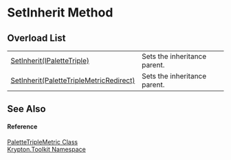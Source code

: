 # SetInherit Method


## Overload List
<table>
<tr>
<td><a href="ca6c8cc1-75b4-b737-925a-6e9dfbbd8956.md">SetInherit(IPaletteTriple)</a></td>
<td>Sets the inheritance parent.</td></tr>
<tr>
<td><a href="f2f9742e-519e-721e-d170-824f069945f7.md">SetInherit(PaletteTripleMetricRedirect)</a></td>
<td>Sets the inheritance parent.</td></tr>
</table>

## See Also


#### Reference
<a href="8a642a90-42e7-5b81-68d6-f01eabc8ce04.md">PaletteTripleMetric Class</a>  
<a href="79d2eac2-21f4-54ff-7552-b20c33c30600.md">Krypton.Toolkit Namespace</a>  
